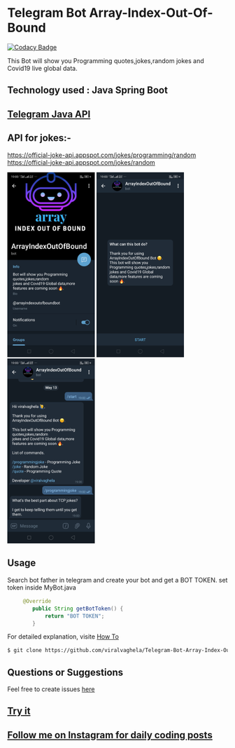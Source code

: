 # Telegram Bot Array-Index-Out-Of-Bound

[![Codacy Badge](https://api.codacy.com/project/badge/Grade/5120b75584714d00b72f0934cce08d5b)](https://app.codacy.com/manual/viralvaghela/Telegram-Bot-Array-Index-Out-Of-Bound?utm_source=github.com&utm_medium=referral&utm_content=viralvaghela/Telegram-Bot-Array-Index-Out-Of-Bound&utm_campaign=Badge_Grade_Dashboard)

This Bot will show you Programming quotes,jokes,random jokes and Covid19 live global data.

## Technology used : Java Spring Boot
## <a href="https://github.com/rubenlagus/TelegramBots">Telegram Java API</a>
## API for jokes:- 
https://official-joke-api.appspot.com/jokes/programming/random 	     
https://official-joke-api.appspot.com/jokes/random

<img src="./screenshots/1.png" alt="drawing" width="200">
<img src="./screenshots/2.png" alt="drawing" width="200">
<img src="./screenshots/4.png" alt="drawing" width="200">


## Usage
Search bot father in telegram and create your bot and get a BOT TOKEN.
set token inside MyBot.java 
```java
     @Override
        public String getBotToken() {
            return "BOT TOKEN"; 
        }
```
For detailed explanation, visite [How To](https://github.com/rubenlagus/TelegramBots/wiki/Getting-Started) 
```bash
$ git clone https://github.com/viralvaghela/Telegram-Bot-Array-Index-Out-Of-Bound.git
```
## Questions or Suggestions
Feel free to create issues [here](https://github.com/viralvaghela/Telegram-Bot-Array-Index-Out-Of-Bound/issues) 
## [Try it](https://telegram.me/arrayindexoutofbound)
## [Follow me on Instagram for daily coding posts](https://instagram.com/coding_boy_)

